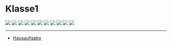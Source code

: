 # Klasse1

![](Klasse1/1-1.png)
![](Klasse1/1-2.png)
![](Klasse1/1-3.png)
![](Klasse1/1-4.png)
![](Klasse1/2d.jpg)
![](Klasse1/1-5.png)
![](Klasse1/1-6.png)
![](Klasse1/1-7.png)
![](Klasse1/1-8.png)
![](Klasse1/1-9.png)
![](Klasse1/1-10.png)

---
- [Hausaufgabe](Klasse1/Hausaufgabe.zip) 
